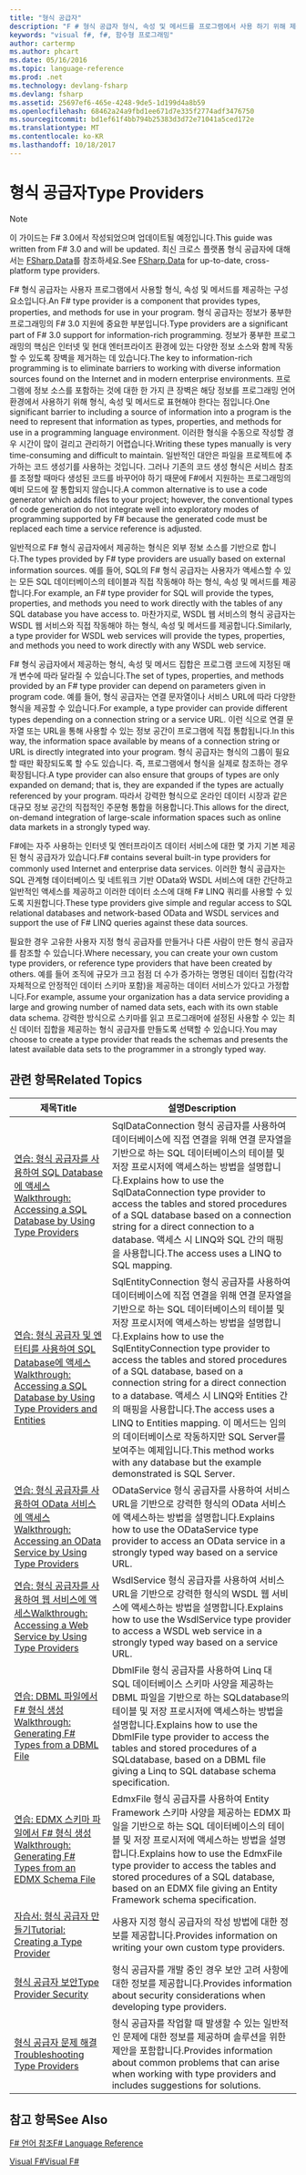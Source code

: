 ```yaml
---
title: "형식 공급자"
description: "F # 형식 공급자 형식, 속성 및 메서드를 프로그램에서 사용 하기 위해 제공 하는 구성 요소를가 하는 방법에 대해 알아봅니다."
keywords: "visual f#, f#, 함수형 프로그래밍"
author: cartermp
ms.author: phcart
ms.date: 05/16/2016
ms.topic: language-reference
ms.prod: .net
ms.technology: devlang-fsharp
ms.devlang: fsharp
ms.assetid: 25697ef6-465e-4248-9de5-1d199d4a8b59
ms.openlocfilehash: 68462a24a9fbd1ee671d7e335f2774adf3476750
ms.sourcegitcommit: bd1ef61f4bb794b25383d3d72e71041a5ced172e
ms.translationtype: MT
ms.contentlocale: ko-KR
ms.lasthandoff: 10/18/2017
---
```

# <a name="type-providers"></a><span data-ttu-id="95fbf-104">형식 공급자</span><span class="sxs-lookup"><span data-stu-id="95fbf-104">Type Providers</span></span>

> [!NOTE]
<span data-ttu-id="95fbf-105">이 가이드는 F# 3.0에서 작성되었으며 업데이트될 예정입니다.</span><span class="sxs-lookup"><span data-stu-id="95fbf-105">This guide was written from F# 3.0 and will be updated.</span></span>  <span data-ttu-id="95fbf-106">최신 크로스 플랫폼 형식 공급자에 대해서는 [FSharp.Data](http://fsharp.github.io/FSharp.Data/)를 참조하세요.</span><span class="sxs-lookup"><span data-stu-id="95fbf-106">See [FSharp.Data](http://fsharp.github.io/FSharp.Data/) for up-to-date, cross-platform type providers.</span></span>

<span data-ttu-id="95fbf-107">F# 형식 공급자는 사용자 프로그램에서 사용할 형식, 속성 및 메서드를 제공하는 구성 요소입니다.</span><span class="sxs-lookup"><span data-stu-id="95fbf-107">An F# type provider is a component that provides types, properties, and methods for use in your program.</span></span> <span data-ttu-id="95fbf-108">형식 공급자는 정보가 풍부한 프로그래밍의 F# 3.0 지원에 중요한 부분입니다.</span><span class="sxs-lookup"><span data-stu-id="95fbf-108">Type providers are a significant part of F# 3.0 support for information-rich programming.</span></span> <span data-ttu-id="95fbf-109">정보가 풍부한 프로그래밍의 핵심은 인터넷 및 현대 엔터프라이즈 환경에 있는 다양한 정보 소스와 함께 작동할 수 있도록 장벽을 제거하는 데 있습니다.</span><span class="sxs-lookup"><span data-stu-id="95fbf-109">The key to information-rich programming is to eliminate barriers to working with diverse information sources found on the Internet and in modern enterprise environments.</span></span> <span data-ttu-id="95fbf-110">프로그램에 정보 소스를 포함하는 것에 대한 한 가지 큰 장벽은 해당 정보를 프로그래밍 언어 환경에서 사용하기 위해 형식, 속성 및 메서드로 표현해야 한다는 점입니다.</span><span class="sxs-lookup"><span data-stu-id="95fbf-110">One significant barrier to including a source of information into a program is the need to represent that information as types, properties, and methods for use in a programming language environment.</span></span> <span data-ttu-id="95fbf-111">이러한 형식을 수동으로 작성할 경우 시간이 많이 걸리고 관리하기 어렵습니다.</span><span class="sxs-lookup"><span data-stu-id="95fbf-111">Writing these types manually is very time-consuming and difficult to maintain.</span></span> <span data-ttu-id="95fbf-112">일반적인 대안은 파일을 프로젝트에 추가하는 코드 생성기를 사용하는 것입니다. 그러나 기존의 코드 생성 형식은 서비스 참조를 조정할 때마다 생성된 코드를 바꾸어야 하기 때문에 F#에서 지원하는 프로그래밍의 예비 모드에 잘 통합되지 않습니다.</span><span class="sxs-lookup"><span data-stu-id="95fbf-112">A common alternative is to use a code generator which adds files to your project; however, the conventional types of code generation do not integrate well into exploratory modes of programming supported by F# because the generated code must be replaced each time a service reference is adjusted.</span></span>

<span data-ttu-id="95fbf-113">일반적으로 F# 형식 공급자에서 제공하는 형식은 외부 정보 소스를 기반으로 합니다.</span><span class="sxs-lookup"><span data-stu-id="95fbf-113">The types provided by F# type providers are usually based on external information sources.</span></span> <span data-ttu-id="95fbf-114">예를 들어, SQL의 F# 형식 공급자는 사용자가 액세스할 수 있는 모든 SQL 데이터베이스의 테이블과 직접 작동해야 하는 형식, 속성 및 메서드를 제공합니다.</span><span class="sxs-lookup"><span data-stu-id="95fbf-114">For example, an F# type provider for SQL will provide the types, properties, and methods you need to work directly with the tables of any SQL database you have access to.</span></span> <span data-ttu-id="95fbf-115">마찬가지로, WSDL 웹 서비스의 형식 공급자는 WSDL 웹 서비스와 직접 작동해야 하는 형식, 속성 및 메서드를 제공합니다.</span><span class="sxs-lookup"><span data-stu-id="95fbf-115">Similarly, a type provider for WSDL web services will provide the types, properties, and methods you need to work directly with any WSDL web service.</span></span>

<span data-ttu-id="95fbf-116">F# 형식 공급자에서 제공하는 형식, 속성 및 메서드 집합은 프로그램 코드에 지정된 매개 변수에 따라 달라질 수 있습니다.</span><span class="sxs-lookup"><span data-stu-id="95fbf-116">The set of types, properties, and methods provided by an F# type provider can depend on parameters given in program code.</span></span> <span data-ttu-id="95fbf-117">예를 들어, 형식 공급자는 연결 문자열이나 서비스 URL에 따라 다양한 형식을 제공할 수 있습니다.</span><span class="sxs-lookup"><span data-stu-id="95fbf-117">For example, a type provider can provide different types depending on a connection string or a service URL.</span></span> <span data-ttu-id="95fbf-118">이런 식으로 연결 문자열 또는 URL을 통해 사용할 수 있는 정보 공간이 프로그램에 직접 통합됩니다.</span><span class="sxs-lookup"><span data-stu-id="95fbf-118">In this way, the information space available by means of a connection string or URL is directly integrated into your program.</span></span> <span data-ttu-id="95fbf-119">형식 공급자는 형식의 그룹이 필요할 때만 확장되도록 할 수도 있습니다. 즉, 프로그램에서 형식을 실제로 참조하는 경우 확장됩니다.</span><span class="sxs-lookup"><span data-stu-id="95fbf-119">A type provider can also ensure that groups of types are only expanded on demand; that is, they are expanded if the types are actually referenced by your program.</span></span> <span data-ttu-id="95fbf-120">따라서 강력한 형식으로 온라인 데이터 시장과 같은 대규모 정보 공간의 직접적인 주문형 통합을 허용합니다.</span><span class="sxs-lookup"><span data-stu-id="95fbf-120">This allows for the direct, on-demand integration of large-scale information spaces such as online data markets in a strongly typed way.</span></span>

<span data-ttu-id="95fbf-121">F#에는 자주 사용하는 인터넷 및 엔터프라이즈 데이터 서비스에 대한 몇 가지 기본 제공된 형식 공급자가 있습니다.</span><span class="sxs-lookup"><span data-stu-id="95fbf-121">F# contains several built-in type providers for commonly used Internet and enterprise data services.</span></span> <span data-ttu-id="95fbf-122">이러한 형식 공급자는 SQL 관계형 데이터베이스 및 네트워크 기반 OData와 WSDL 서비스에 대한 간단하고 일반적인 액세스를 제공하고 이러한 데이터 소스에 대해 F# LINQ 쿼리를 사용할 수 있도록 지원합니다.</span><span class="sxs-lookup"><span data-stu-id="95fbf-122">These type providers give simple and regular access to SQL relational databases and network-based OData and WSDL services and support the use of F# LINQ queries against these data sources.</span></span>

<span data-ttu-id="95fbf-123">필요한 경우 고유한 사용자 지정 형식 공급자를 만들거나 다른 사람이 만든 형식 공급자를 참조할 수 있습니다.</span><span class="sxs-lookup"><span data-stu-id="95fbf-123">Where necessary, you can create your own custom type providers, or reference type providers that have been created by others.</span></span> <span data-ttu-id="95fbf-124">예를 들어 조직에 규모가 크고 점점 더 수가 증가하는 명명된 데이터 집합(각각 자체적으로 안정적인 데이터 스키마 포함)을 제공하는 데이터 서비스가 있다고 가정합니다.</span><span class="sxs-lookup"><span data-stu-id="95fbf-124">For example, assume your organization has a data service providing a large and growing number of named data sets, each with its own stable data schema.</span></span> <span data-ttu-id="95fbf-125">강력한 방식으로 스키마를 읽고 프로그래머에 설정된 사용할 수 있는 최신 데이터 집합을 제공하는 형식 공급자를 만들도록 선택할 수 있습니다.</span><span class="sxs-lookup"><span data-stu-id="95fbf-125">You may choose to create a type provider that reads the schemas and presents the latest available data sets to the programmer in a strongly typed way.</span></span>


## <a name="related-topics"></a><span data-ttu-id="95fbf-126">관련 항목</span><span class="sxs-lookup"><span data-stu-id="95fbf-126">Related Topics</span></span>


|<span data-ttu-id="95fbf-127">제목</span><span class="sxs-lookup"><span data-stu-id="95fbf-127">Title</span></span>|<span data-ttu-id="95fbf-128">설명</span><span class="sxs-lookup"><span data-stu-id="95fbf-128">Description</span></span>|
|-----|-----------|
|[<span data-ttu-id="95fbf-129">연습: 형식 공급자를 사용하여 SQL Database에 액세스</span><span class="sxs-lookup"><span data-stu-id="95fbf-129">Walkthrough: Accessing a SQL Database by Using Type Providers</span></span>](accessing-a-sql-database.md)|<span data-ttu-id="95fbf-130">SqlDataConnection 형식 공급자를 사용하여 데이터베이스에 직접 연결을 위해 연결 문자열을 기반으로 하는 SQL 데이터베이스의 테이블 및 저장 프로시저에 액세스하는 방법을 설명합니다.</span><span class="sxs-lookup"><span data-stu-id="95fbf-130">Explains how to use the SqlDataConnection type provider to access the tables and stored procedures of a SQL database based on a connection string for a direct connection to a database.</span></span> <span data-ttu-id="95fbf-131">액세스 시 LINQ와 SQL 간의 매핑을 사용합니다.</span><span class="sxs-lookup"><span data-stu-id="95fbf-131">The access uses a LINQ to SQL mapping.</span></span>|
|[<span data-ttu-id="95fbf-132">연습: 형식 공급자 및 엔터티를 사용하여 SQL Database에 액세스</span><span class="sxs-lookup"><span data-stu-id="95fbf-132">Walkthrough: Accessing a SQL Database by Using Type Providers and Entities</span></span>](accessing-a-sql-database-entities.md)|<span data-ttu-id="95fbf-133">SqlEntityConnection 형식 공급자를 사용하여 데이터베이스에 직접 연결을 위해 연결 문자열을 기반으로 하는 SQL 데이터베이스의 테이블 및 저장 프로시저에 액세스하는 방법을 설명합니다.</span><span class="sxs-lookup"><span data-stu-id="95fbf-133">Explains how to use the SqlEntityConnection type provider to access the tables and stored procedures of a SQL database, based on a connection string for a direct connection to a database.</span></span> <span data-ttu-id="95fbf-134">액세스 시 LINQ와 Entities 간의 매핑을 사용합니다.</span><span class="sxs-lookup"><span data-stu-id="95fbf-134">The access uses a LINQ to Entities mapping.</span></span> <span data-ttu-id="95fbf-135">이 메서드는 임의의 데이터베이스로 작동하지만 SQL Server를 보여주는 예제입니다.</span><span class="sxs-lookup"><span data-stu-id="95fbf-135">This method works with any database but the example demonstrated is SQL Server.</span></span>|
|[<span data-ttu-id="95fbf-136">연습: 형식 공급자를 사용하여 OData 서비스에 액세스</span><span class="sxs-lookup"><span data-stu-id="95fbf-136">Walkthrough: Accessing an OData Service by Using Type Providers</span></span>](accessing-an-odata-service.md)|<span data-ttu-id="95fbf-137">ODataService 형식 공급자를 사용하여 서비스 URL을 기반으로 강력한 형식의 OData 서비스에 액세스하는 방법을 설명합니다.</span><span class="sxs-lookup"><span data-stu-id="95fbf-137">Explains how to use the ODataService type provider to access an OData service in a strongly typed way based on a service URL.</span></span>|
|[<span data-ttu-id="95fbf-138">연습: 형식 공급자를 사용하여 웹 서비스에 액세스</span><span class="sxs-lookup"><span data-stu-id="95fbf-138">Walkthrough: Accessing a Web Service by Using Type Providers</span></span>](accessing-a-web-service.md)|<span data-ttu-id="95fbf-139">WsdlService 형식 공급자를 사용하여 서비스 URL을 기반으로 강력한 형식의 WSDL 웹 서비스에 액세스하는 방법을 설명합니다.</span><span class="sxs-lookup"><span data-stu-id="95fbf-139">Explains how to use the WsdlService type provider to access a WSDL web service in a strongly typed way based on a service URL.</span></span>|
|[<span data-ttu-id="95fbf-140">연습: DBML 파일에서 F# 형식 생성</span><span class="sxs-lookup"><span data-stu-id="95fbf-140">Walkthrough: Generating F&#35; Types from a DBML File</span></span>](generating-fsharp-types-from-dbml.md)|<span data-ttu-id="95fbf-141">DbmlFile 형식 공급자를 사용하여 Linq 대 SQL 데이터베이스 스키마 사양을 제공하는 DBML 파일을 기반으로 하는 SQLdatabase의 테이블 및 저장 프로시저에 액세스하는 방법을 설명합니다.</span><span class="sxs-lookup"><span data-stu-id="95fbf-141">Explains how to use the DbmlFile type provider to access the tables and stored procedures of a SQLdatabase, based on a DBML file giving a Linq to SQL database schema specification.</span></span>|
|[<span data-ttu-id="95fbf-142">연습: EDMX 스키마 파일에서 F# 형식 생성</span><span class="sxs-lookup"><span data-stu-id="95fbf-142">Walkthrough: Generating F&#35; Types from an EDMX Schema File</span></span>](generating-fsharp-types-from-edmx.md)|<span data-ttu-id="95fbf-143">EdmxFile 형식 공급자를 사용하여 Entity Framework 스키마 사양을 제공하는 EDMX 파일을 기반으로 하는 SQL 데이터베이스의 테이블 및 저장 프로시저에 액세스하는 방법을 설명합니다.</span><span class="sxs-lookup"><span data-stu-id="95fbf-143">Explains how to use the EdmxFile type provider to access the tables and stored procedures of a SQL database, based on an EDMX file giving an Entity Framework schema specification.</span></span>|
|[<span data-ttu-id="95fbf-144">자습서: 형식 공급자 만들기</span><span class="sxs-lookup"><span data-stu-id="95fbf-144">Tutorial: Creating a Type Provider</span></span>](creating-a-type-provider.md)|<span data-ttu-id="95fbf-145">사용자 지정 형식 공급자의 작성 방법에 대한 정보를 제공합니다.</span><span class="sxs-lookup"><span data-stu-id="95fbf-145">Provides information on writing your own custom type providers.</span></span>|
|[<span data-ttu-id="95fbf-146">형식 공급자 보안</span><span class="sxs-lookup"><span data-stu-id="95fbf-146">Type Provider Security</span></span>](type-provider-security.md)|<span data-ttu-id="95fbf-147">형식 공급자를 개발 중인 경우 보안 고려 사항에 대한 정보를 제공합니다.</span><span class="sxs-lookup"><span data-stu-id="95fbf-147">Provides information about security considerations when developing type providers.</span></span>|
|[<span data-ttu-id="95fbf-148">형식 공급자 문제 해결</span><span class="sxs-lookup"><span data-stu-id="95fbf-148">Troubleshooting Type Providers</span></span>](troubleshooting-type-providers.md)|<span data-ttu-id="95fbf-149">형식 공급자를 작업할 때 발생할 수 있는 일반적인 문제에 대한 정보를 제공하며 솔루션을 위한 제안을 포함합니다.</span><span class="sxs-lookup"><span data-stu-id="95fbf-149">Provides information about common problems that can arise when working with type providers and includes suggestions for solutions.</span></span>|

## <a name="see-also"></a><span data-ttu-id="95fbf-150">참고 항목</span><span class="sxs-lookup"><span data-stu-id="95fbf-150">See Also</span></span>
[<span data-ttu-id="95fbf-151">F# 언어 참조</span><span class="sxs-lookup"><span data-stu-id="95fbf-151">F# Language Reference</span></span>](../../language-reference/index.md)

[<span data-ttu-id="95fbf-152">Visual F#</span><span class="sxs-lookup"><span data-stu-id="95fbf-152">Visual F#</span></span>](../../index.md)
